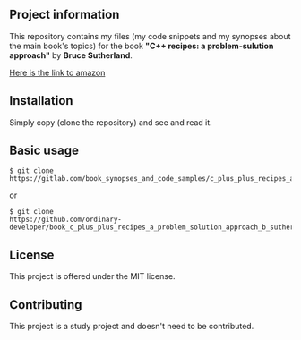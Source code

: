 Project information
-------------------

This repository contains my files 
(my code snippets and my synopses about the main book's topics) 
for the book  **"C++ recipes: a problem-sulution approach"**
by **Bruce Sutherland**.

 
[Here is the link to
amazon](http://www.amazon.com/Recipes-Problem-Solution-Approach-Bruce-Sutherland/dp/1484201582)


Installation
------------

Simply copy (clone the repository) and see and read it.

 
Basic usage
-----------
 
```
$ git clone
https://gitlab.com/book_synopses_and_code_samples/c_plus_plus_recipes_a_problem_solution_approach_b_sutherland.git
```

or

```
$ git clone
https://github.com/ordinary-developer/book_c_plus_plus_recipes_a_problem_solution_approach_b_sutherland.git
```

 
License
-------

This project is offered under the MIT license.


Contributing
------------

This project is a study project and doesn't need to be contributed.
